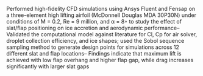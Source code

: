 Performed high-fidelity CFD simulations using Ansys Fluent and Fensap on a three-element high lifting airfoil (McDonnell Douglas MDA
 30P30N) under conditions of M = 0.2, Re = 9 million, and α = 8◦ to study the effect of slat/flap positioning on ice accretion and
 aerodynamic performance– Validated the computational model against literature for Cl, Cp for air solver, droplet collection efficiency, and ice shapes; used the Sobol
 sequence sampling method to generate design points for simulations across 12 different slat and flap locations– Findings indicate that maximum lift is achieved with low flap overhang and higher flap gap, while drag increases significantly with larger
 slat gaps
